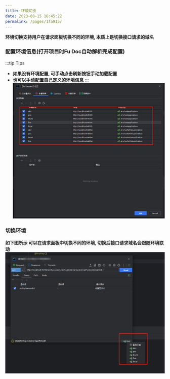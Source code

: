 ```yaml
---
title: 环境切换
date: 2023-08-15 16:45:22
permalink: /pages/1fa915/
---
```


**环境切换支持用户在请求面板切换不同的环境, 本质上是切换接口请求的域名**

### 配置环境信息(打开项目时Fu Doc自动解析完成配置)
:::tip Tips
- **如果没有环境配置, 可手动点击刷新按钮手动加载配置**
- **也可以手动配置自己定义的环境信息**
:::
![img.png](../../.vuepress/public/img/request/request_env_1.png)


### 切换环境
**如下图所示 可以在请求面板中切换不同的环境, 切换后接口请求域名会跟随环境联动**
![img_1.png](../../.vuepress/public/img/request/request_env_2.png)